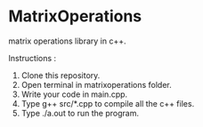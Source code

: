 # MatrixOperations
matrix operations library in c++.

Instructions : 

1. Clone this repository.
2. Open terminal in matrixoperations folder.
3. Write your code in main.cpp.
4. Type g++ src/*.cpp to compile all the c++ files.
5. Type ./a.out to run the program.


